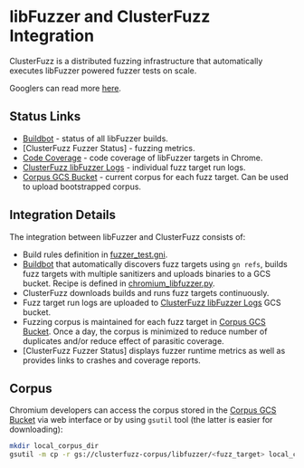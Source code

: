 # libFuzzer and ClusterFuzz Integration

ClusterFuzz is a distributed fuzzing infrastructure that automatically
executes libFuzzer powered fuzzer tests on scale.

Googlers can read more [here](https://goto.google.com/clusterfuzz).

## Status Links

* [Buildbot] - status of all libFuzzer builds.
* [ClusterFuzz Fuzzer Status] - fuzzing metrics.
* [Code Coverage] - code coverage of libFuzzer targets in Chrome.
* [ClusterFuzz libFuzzer Logs] - individual fuzz target run logs.
* [Corpus GCS Bucket] - current corpus for each fuzz target. Can be used to
upload bootstrapped corpus.

## Integration Details

The integration between libFuzzer and ClusterFuzz consists of:

* Build rules definition in [fuzzer_test.gni].
* [Buildbot] that automatically discovers fuzz targets using `gn refs`, builds
fuzz targets with multiple sanitizers and uploads binaries to a GCS bucket.
Recipe is defined in [chromium_libfuzzer.py].
* ClusterFuzz downloads builds and runs fuzz targets continuously.
* Fuzz target run logs are uploaded to [ClusterFuzz libFuzzer Logs] GCS bucket.
* Fuzzing corpus is maintained for each fuzz target in [Corpus GCS Bucket]. Once
a day, the corpus is minimized to reduce number of duplicates and/or reduce
effect of parasitic coverage.
* [ClusterFuzz Fuzzer Status] displays fuzzer runtime metrics as well as
provides links to crashes and coverage reports.


## Corpus

Chromium developers can access the corpus stored in the [Corpus GCS Bucket] via
web interface or by using `gsutil` tool (the latter is easier for downloading):

```bash
mkdir local_corpus_dir
gsutil -m cp -r gs://clusterfuzz-corpus/libfuzzer/<fuzz_target> local_corpus_dir
```

[Buildbot]: https://ci.chromium.org/p/chromium/g/chromium.fuzz/builders
[Code Coverage]: https://chromium-coverage.appspot.com/reports/latest_fuzzers_only/linux/index.html
[chromium_libfuzzer.py]: https://code.google.com/p/chromium/codesearch#chromium/build/scripts/slave/recipes/chromium_libfuzzer.py
[ClusterFuzz Fuzzer Stats]: https://clusterfuzz.com/fuzzer-stats/by-fuzzer/fuzzer/libFuzzer/job/libfuzzer_chrome_asan
[ClusterFuzz libFuzzer Logs]: https://console.cloud.google.com/storage/browser/clusterfuzz-libfuzzer-logs
[Corpus GCS Bucket]: https://console.cloud.google.com/storage/clusterfuzz-corpus/libfuzzer
[fuzzer_test.gni]: https://code.google.com/p/chromium/codesearch#chromium/src/testing/libfuzzer/fuzzer_test.gni

